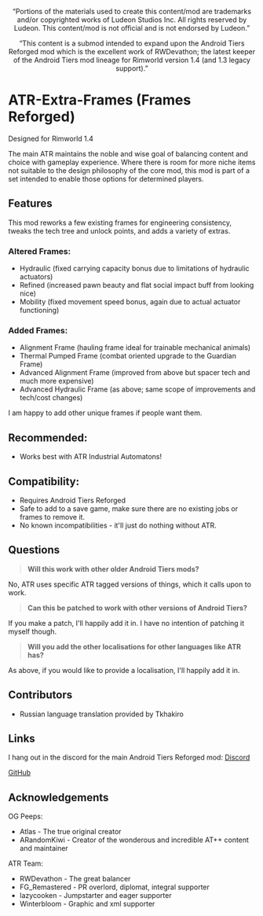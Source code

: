<p align="center">
	“Portions of the materials used to create this content/mod are trademarks and/or copyrighted works of Ludeon Studios Inc. All rights reserved by Ludeon. This content/mod is not official and is not endorsed by Ludeon.”
</p>
<p align="center">
	“This content is a submod intended to expand upon the Android Tiers Reforged mod which is the excellent work of RWDevathon; the latest keeper of the Android Tiers mod lineage for Rimworld version 1.4 (and 1.3 legacy support).”
</p>

# ATR-Extra-Frames (Frames Reforged)
Designed for Rimworld 1.4

The main ATR maintains the noble and wise goal of balancing content and choice with gameplay experience.
Where there is room for more niche items not suitable to the design philosophy of the core mod, this mod is part of a set intended to enable those options for determined players.

## Features
This mod reworks a few existing frames for engineering consistency, tweaks the tech tree and unlock points, and adds a variety of extras.

### Altered Frames:
* Hydraulic (fixed carrying capacity bonus due to limitations of hydraulic actuators)
* Refined (increased pawn beauty and flat social impact buff from looking nice)
* Mobility (fixed movement speed bonus, again due to actual actuator functioning)

### Added Frames:
* Alignment Frame (hauling frame ideal for trainable mechanical animals)
* Thermal Pumped Frame (combat oriented upgrade to the Guardian Frame)
* Advanced Alignment Frame (improved from above but spacer tech and much more expensive)
* Advanced Hydraulic Frame (as above; same scope of improvements and tech/cost changes)

I am happy to add other unique frames if people want them.

## Recommended:
* Works best with ATR Industrial Automatons!

## Compatibility:
* Requires Android Tiers Reforged
* Safe to add to a save game, make sure there are no existing jobs or frames to remove it.
* No known incompatibilities - it'll just do nothing without ATR.

## Questions
> **Will this work with other older Android Tiers mods?**

No, ATR uses specific ATR tagged versions of things, which it calls upon to work.

> **Can this be patched to work with other versions of Android Tiers?**

If you make a patch, I'll happily add it in. I have no intention of patching it myself though.

> **Will you add the other localisations for other languages like ATR has?**

As above, if you would like to provide a localisation, I'll happily add it in.

## Contributors
* Russian language translation provided by Tkhakiro

## Links
I hang out in the discord for the main Android Tiers Reforged mod:
[Discord](https://discord.gg/udNCpbkABT)

[GitHub](https://github.com/MasterOfGrey/ATR-Extra-Frames)

## Acknowledgements
OG Peeps:
* Atlas - The true original creator
* ARandomKiwi - Creator of the wonderous and incredible AT++ content and maintainer

ATR Team:
* RWDevathon - The great balancer
* FG_Remastered - PR overlord, diplomat, integral supporter
* lazycooken - Jumpstarter and eager supporter
* Winterbloom - Graphic and xml supporter
